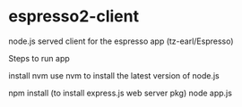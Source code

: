 # espresso2-client
node.js served client for the espresso app (tz-earl/Espresso)

Steps to run app

install nvm
use nvm to install the latest version of node.js

npm install (to install express.js web server pkg)
node app.js

